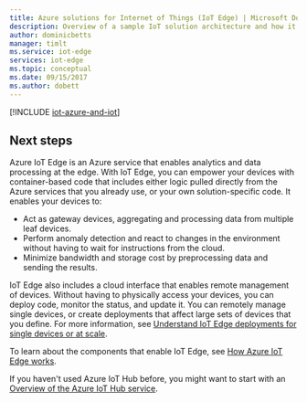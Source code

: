 ```yaml
---
title: Azure solutions for Internet of Things (IoT Edge) | Microsoft Docs
description: Overview of a sample IoT solution architecture and how it relates to devices, the Azure IoT Hub service, Azure IoT device SDKs, Azure IoT service SDKs, and other Azure services.
author: dominicbetts
manager: timlt
ms.service: iot-edge
services: iot-edge
ms.topic: conceptual
ms.date: 09/15/2017
ms.author: dobett
---
```


[!INCLUDE [iot-azure-and-iot](../../includes/iot-azure-and-iot.md)]

## Next steps

Azure IoT Edge is an Azure service that enables analytics and data processing at the edge. With IoT Edge, you can empower your devices with container-based code that includes either logic pulled directly from the Azure services that you already use, or your own solution-specific code. It enables your devices to:

* Act as gateway devices, aggregating and processing data from multiple leaf devices.
* Perform anomaly detection and react to changes in the environment without having to wait for instructions from the cloud.
* Minimize bandwidth and storage cost by preprocessing data and sending the results. 

IoT Edge also includes a cloud interface that enables remote management of devices. Without having to physically access your devices, you can deploy code, monitor the status, and update it. You can remotely manage single devices, or create deployments that affect large sets of devices that you define. For more information, see [Understand IoT Edge deployments for single devices or at scale][lnk-deployment].

To learn about the components that enable IoT Edge, see [How Azure IoT Edge works][lnk-overview].

If you haven't used Azure IoT Hub before, you might want to start with an [Overview of the Azure IoT Hub service][lnk-iot-hub].

[lnk-deployment]: module-deployment-monitoring.md
[lnk-overview]: about-iot-edge.md
[lnk-iot-hub]: ../iot-hub/iot-hub-what-is-iot-hub.md
[lnk-iot-suite]: https://azure.microsoft.com/documentation/suites/iot-suite/
[lnk-iotdev]: https://azure.microsoft.com/develop/iot/
[lnk-device-management]: ../iot-hub/iot-hub-device-management-overview.md
